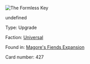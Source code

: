 
![The Formless Key](https://warhammerunderworlds.com/wp-content/uploads/sites/6/2018/03/427_ENG.png)

undefined

Type: Upgrade

Faction: [Universal](/factions/universal.md)

Found in: [Magore's Fiends Expansion](/locations/magores-fiends-expansion.md)

Card number: 427
